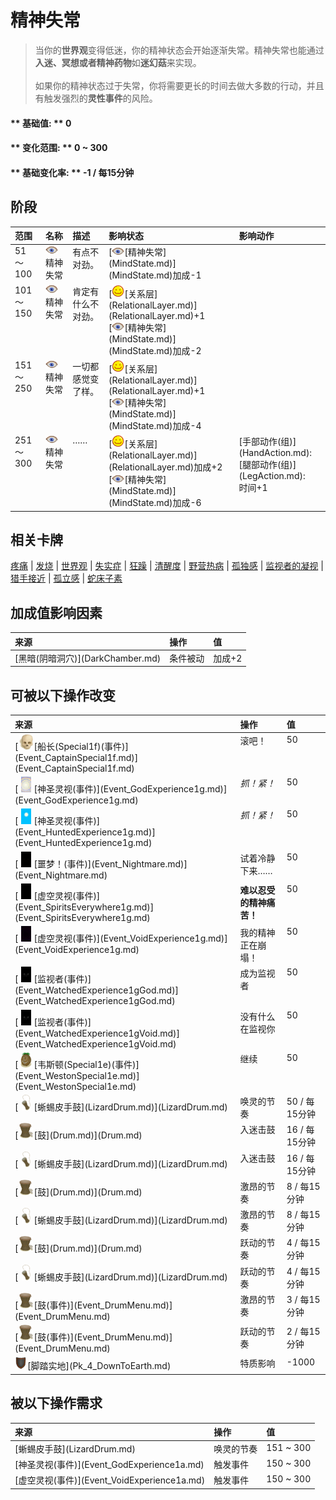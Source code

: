 # 精神失常  
> 当你的<b>世界观</b>变得低迷，你的精神状态会开始逐渐失常。精神失常也能通过<b>入迷、冥想或者精神药物</b>如<b>迷幻菇</b>来实现。<br><br>如果你的精神状态过于失常，你将需要更长的时间去做大多数的行动，并且有触发强烈的<b>灵性事件</b>的风险。  
  
#### ** 基础值: ** 0   
#### ** 变化范围: ** 0 ~ 300  
#### ** 基础变化率: ** -1 / 每15分钟   
## 阶段  
<table class="table table-bordered"><thead><tr ><th  style="text-align:left;vertical-align:top;" >范围</th><th  style="text-align:left;vertical-align:top;" >名称</th><th  style="text-align:left;vertical-align:top;" >描述</th><th  style="text-align:left;vertical-align:top;" >影响状态</th><th  style="text-align:left;vertical-align:top;" >影响动作</th></tr></thead><tr ><td  style="text-align:left;vertical-align:top;" >51 ～ 100</td><td  style="text-align:left;vertical-align:top;" ><div style="width:20px;display:inline-block;text-align:center"><img decoding="async" src="Sprite/MindState.png" href="a.md" style="max-width:20px;max-height:20px;"></div>精神失常</td><td  style="text-align:left;vertical-align:top;" >有点不对劲。</td><td  style="text-align:left;vertical-align:top;" >[<div style="width:20px;display:inline-block;text-align:center"><img decoding="async" src="Sprite/MindState.png" href="a.md" style="max-width:20px;max-height:20px;"></div>[精神失常](MindState.md)](MindState.md)加成-1</td><td  style="text-align:left;vertical-align:top;" ></td></tr><tr ><td  style="text-align:left;vertical-align:top;" >101 ～ 150</td><td  style="text-align:left;vertical-align:top;" ><div style="width:20px;display:inline-block;text-align:center"><img decoding="async" src="Sprite/MindState.png" href="a.md" style="max-width:20px;max-height:20px;"></div>精神失常</td><td  style="text-align:left;vertical-align:top;" >肯定有什么不对劲。</td><td  style="text-align:left;vertical-align:top;" >[<div style="width:20px;display:inline-block;text-align:center"><img decoding="async" src="Sprite/Content.png" href="a.md" style="max-width:20px;max-height:20px;"></div>[关系层](RelationalLayer.md)](RelationalLayer.md)+1<br>[<div style="width:20px;display:inline-block;text-align:center"><img decoding="async" src="Sprite/MindState.png" href="a.md" style="max-width:20px;max-height:20px;"></div>[精神失常](MindState.md)](MindState.md)加成-2</td><td  style="text-align:left;vertical-align:top;" ></td></tr><tr ><td  style="text-align:left;vertical-align:top;" >151 ～ 250</td><td  style="text-align:left;vertical-align:top;" ><div style="width:20px;display:inline-block;text-align:center"><img decoding="async" src="Sprite/MindState.png" href="a.md" style="max-width:20px;max-height:20px;"></div>精神失常</td><td  style="text-align:left;vertical-align:top;" >一切都感觉变了样。</td><td  style="text-align:left;vertical-align:top;" >[<div style="width:20px;display:inline-block;text-align:center"><img decoding="async" src="Sprite/Content.png" href="a.md" style="max-width:20px;max-height:20px;"></div>[关系层](RelationalLayer.md)](RelationalLayer.md)+1<br>[<div style="width:20px;display:inline-block;text-align:center"><img decoding="async" src="Sprite/MindState.png" href="a.md" style="max-width:20px;max-height:20px;"></div>[精神失常](MindState.md)](MindState.md)加成-4</td><td  style="text-align:left;vertical-align:top;" ></td></tr><tr ><td  style="text-align:left;vertical-align:top;" >251 ～ 300</td><td  style="text-align:left;vertical-align:top;" ><div style="width:20px;display:inline-block;text-align:center"><img decoding="async" src="Sprite/MindState.png" href="a.md" style="max-width:20px;max-height:20px;"></div>精神失常</td><td  style="text-align:left;vertical-align:top;" >……</td><td  style="text-align:left;vertical-align:top;" >[<div style="width:20px;display:inline-block;text-align:center"><img decoding="async" src="Sprite/Content.png" href="a.md" style="max-width:20px;max-height:20px;"></div>[关系层](RelationalLayer.md)](RelationalLayer.md)加成+2<br>[<div style="width:20px;display:inline-block;text-align:center"><img decoding="async" src="Sprite/MindState.png" href="a.md" style="max-width:20px;max-height:20px;"></div>[精神失常](MindState.md)](MindState.md)加成-6</td><td  style="text-align:left;vertical-align:top;" >[手部动作(组)](HandAction.md): <br>[腿部动作(组)](LegAction.md): <br>时间+1</td></tr></tbody></table>  
  
## 相关卡牌  
[疼痛](Pain.md)  |  [发烧](Fever.md)  |  [世界观](Structure.md)  |  [失实症](Derealization.md)  |  [狂躁](Mania.md)  |  [清醒度](Wakefulness.md)  |  [野营热病](BacteriaTyphus.md)  |  [孤独感](Loneliness.md)  |  [监视者的凝视](WatchersGlare.md)  |  [猎手接近](HuntersProximity.md)  |  [孤立感](Isolation.md)  |  [蛇床子素](Psylocibin.md)  
## 加成值影响因素  
<table class="table table-bordered"><thead><tr ><th  style="text-align:left;vertical-align:top;" >来源</th><th  style="text-align:left;vertical-align:top;" >操作</th><th  style="text-align:left;vertical-align:top;" >值</th></tr></thead><tr ><td  style="text-align:left;vertical-align:top;" >[黑暗(阴暗洞穴)](DarkChamber.md)</td><td  style="text-align:left;vertical-align:top;" >条件被动</td><td  style="text-align:left;vertical-align:top;" >加成+2</td></tr></tbody></table>  
  
## 可被以下操作改变  
<table class="table table-bordered"><thead><tr ><th  style="text-align:left;vertical-align:top;" >来源</th><th  style="text-align:left;vertical-align:top;" >操作</th><th  style="text-align:left;vertical-align:top;" >值</th></tr></thead><tr ><td  style="text-align:left;vertical-align:top;" >[<div style="width:25px;display:inline-block;text-align:center"><img decoding="async" src="Sprite/Skull.png" href="a.md" style="max-width:25px;max-height:25px;"></div>[船长(Special1f)(事件)](Event_CaptainSpecial1f.md)](Event_CaptainSpecial1f.md)</td><td  style="text-align:left;vertical-align:top;" >滚吧！</td><td  style="text-align:left;vertical-align:top;" >50</td></tr><tr ><td  style="text-align:left;vertical-align:top;" >[<div style="width:25px;display:inline-block;text-align:center"><img decoding="async" src="Sprite/God.png" href="a.md" style="max-width:25px;max-height:25px;"></div>[神圣灵视(事件)](Event_GodExperience1g.md)](Event_GodExperience1g.md)</td><td  style="text-align:left;vertical-align:top;" ><i>抓！紧！</i></td><td  style="text-align:left;vertical-align:top;" >50</td></tr><tr ><td  style="text-align:left;vertical-align:top;" >[<div style="width:25px;display:inline-block;text-align:center"><img decoding="async" src="Sprite/WeatherClear_Full.png" href="a.md" style="max-width:25px;max-height:25px;"></div>[神圣灵视(事件)](Event_HuntedExperience1g.md)](Event_HuntedExperience1g.md)</td><td  style="text-align:left;vertical-align:top;" ><i>抓！紧！</i></td><td  style="text-align:left;vertical-align:top;" >50</td></tr><tr ><td  style="text-align:left;vertical-align:top;" >[<div style="width:25px;display:inline-block;text-align:center"><img decoding="async" src="Sprite/Watcher1a.png" href="a.md" style="max-width:25px;max-height:25px;"></div>[噩梦！(事件)](Event_Nightmare.md)](Event_Nightmare.md)</td><td  style="text-align:left;vertical-align:top;" >试着冷静下来……</td><td  style="text-align:left;vertical-align:top;" >50</td></tr><tr ><td  style="text-align:left;vertical-align:top;" >[<div style="width:25px;display:inline-block;text-align:center"><img decoding="async" src="Sprite/Darkness.png" href="a.md" style="max-width:25px;max-height:25px;"></div>[虚空灵视(事件)](Event_SpiritsEverywhere1g.md)](Event_SpiritsEverywhere1g.md)</td><td  style="text-align:left;vertical-align:top;" ><b>难以忍受的精神痛苦！</b></td><td  style="text-align:left;vertical-align:top;" >50</td></tr><tr ><td  style="text-align:left;vertical-align:top;" >[<div style="width:25px;display:inline-block;text-align:center"><img decoding="async" src="Sprite/Void.png" href="a.md" style="max-width:25px;max-height:25px;"></div>[虚空灵视(事件)](Event_VoidExperience1g.md)](Event_VoidExperience1g.md)</td><td  style="text-align:left;vertical-align:top;" >我的精神正在崩塌！</td><td  style="text-align:left;vertical-align:top;" >50</td></tr><tr ><td  style="text-align:left;vertical-align:top;" >[<div style="width:25px;display:inline-block;text-align:center"><img decoding="async" src="Sprite/Watcher4.png" href="a.md" style="max-width:25px;max-height:25px;"></div>[监视者(事件)](Event_WatchedExperience1gGod.md)](Event_WatchedExperience1gGod.md)</td><td  style="text-align:left;vertical-align:top;" >成为监视者</td><td  style="text-align:left;vertical-align:top;" >50</td></tr><tr ><td  style="text-align:left;vertical-align:top;" >[<div style="width:25px;display:inline-block;text-align:center"><img decoding="async" src="Sprite/Watcher4.png" href="a.md" style="max-width:25px;max-height:25px;"></div>[监视者(事件)](Event_WatchedExperience1gVoid.md)](Event_WatchedExperience1gVoid.md)</td><td  style="text-align:left;vertical-align:top;" >没有什么在监视你</td><td  style="text-align:left;vertical-align:top;" >50</td></tr><tr ><td  style="text-align:left;vertical-align:top;" >[<div style="width:25px;display:inline-block;text-align:center"><img decoding="async" src="Sprite/Weston.png" href="a.md" style="max-width:25px;max-height:25px;"></div>[韦斯顿(Special1e)(事件)](Event_WestonSpecial1e.md)](Event_WestonSpecial1e.md)</td><td  style="text-align:left;vertical-align:top;" >继续</td><td  style="text-align:left;vertical-align:top;" >50</td></tr><tr ><td  style="text-align:left;vertical-align:top;" >[<div style="width:25px;display:inline-block;text-align:center"><img decoding="async" src="Sprite/DrumLizard.png" href="a.md" style="max-width:25px;max-height:25px;"></div>[蜥蜴皮手鼓](LizardDrum.md)](LizardDrum.md)</td><td  style="text-align:left;vertical-align:top;" >唤灵的节奏</td><td  style="text-align:left;vertical-align:top;" >50 / 每15分钟</td></tr><tr ><td  style="text-align:left;vertical-align:top;" >[<div style="width:25px;display:inline-block;text-align:center"><img decoding="async" src="Sprite/Drum.png" href="a.md" style="max-width:25px;max-height:25px;"></div>[鼓](Drum.md)](Drum.md)</td><td  style="text-align:left;vertical-align:top;" >入迷击鼓</td><td  style="text-align:left;vertical-align:top;" >16 / 每15分钟</td></tr><tr ><td  style="text-align:left;vertical-align:top;" >[<div style="width:25px;display:inline-block;text-align:center"><img decoding="async" src="Sprite/DrumLizard.png" href="a.md" style="max-width:25px;max-height:25px;"></div>[蜥蜴皮手鼓](LizardDrum.md)](LizardDrum.md)</td><td  style="text-align:left;vertical-align:top;" >入迷击鼓</td><td  style="text-align:left;vertical-align:top;" >16 / 每15分钟</td></tr><tr ><td  style="text-align:left;vertical-align:top;" >[<div style="width:25px;display:inline-block;text-align:center"><img decoding="async" src="Sprite/Drum.png" href="a.md" style="max-width:25px;max-height:25px;"></div>[鼓](Drum.md)](Drum.md)</td><td  style="text-align:left;vertical-align:top;" >激昂的节奏</td><td  style="text-align:left;vertical-align:top;" >8 / 每15分钟</td></tr><tr ><td  style="text-align:left;vertical-align:top;" >[<div style="width:25px;display:inline-block;text-align:center"><img decoding="async" src="Sprite/DrumLizard.png" href="a.md" style="max-width:25px;max-height:25px;"></div>[蜥蜴皮手鼓](LizardDrum.md)](LizardDrum.md)</td><td  style="text-align:left;vertical-align:top;" >激昂的节奏</td><td  style="text-align:left;vertical-align:top;" >8 / 每15分钟</td></tr><tr ><td  style="text-align:left;vertical-align:top;" >[<div style="width:25px;display:inline-block;text-align:center"><img decoding="async" src="Sprite/Drum.png" href="a.md" style="max-width:25px;max-height:25px;"></div>[鼓](Drum.md)](Drum.md)</td><td  style="text-align:left;vertical-align:top;" >跃动的节奏</td><td  style="text-align:left;vertical-align:top;" >4 / 每15分钟</td></tr><tr ><td  style="text-align:left;vertical-align:top;" >[<div style="width:25px;display:inline-block;text-align:center"><img decoding="async" src="Sprite/DrumLizard.png" href="a.md" style="max-width:25px;max-height:25px;"></div>[蜥蜴皮手鼓](LizardDrum.md)](LizardDrum.md)</td><td  style="text-align:left;vertical-align:top;" >跃动的节奏</td><td  style="text-align:left;vertical-align:top;" >4 / 每15分钟</td></tr><tr ><td  style="text-align:left;vertical-align:top;" >[<div style="width:25px;display:inline-block;text-align:center"><img decoding="async" src="Sprite/Drum.png" href="a.md" style="max-width:25px;max-height:25px;"></div>[鼓(事件)](Event_DrumMenu.md)](Event_DrumMenu.md)</td><td  style="text-align:left;vertical-align:top;" >激昂的节奏</td><td  style="text-align:left;vertical-align:top;" >3 / 每15分钟</td></tr><tr ><td  style="text-align:left;vertical-align:top;" >[<div style="width:25px;display:inline-block;text-align:center"><img decoding="async" src="Sprite/Drum.png" href="a.md" style="max-width:25px;max-height:25px;"></div>[鼓(事件)](Event_DrumMenu.md)](Event_DrumMenu.md)</td><td  style="text-align:left;vertical-align:top;" >跃动的节奏</td><td  style="text-align:left;vertical-align:top;" >2 / 每15分钟</td></tr><tr ><td  style="text-align:left;vertical-align:top;" ><div style="width:20px;display:inline-block;text-align:center"><img decoding="async" src="Sprite/Durability.png" href="a.md" style="max-width:20px;max-height:20px;"></div>[脚踏实地](Pk_4_DownToEarth.md)</td><td  style="text-align:left;vertical-align:top;" >特质影响</td><td  style="text-align:left;vertical-align:top;" >-1000</td></tr></tbody></table>  
  
## 被以下操作需求  
<table class="table table-bordered"><thead><tr ><th  style="text-align:left;vertical-align:top;" >来源</th><th  style="text-align:left;vertical-align:top;" >操作</th><th  style="text-align:left;vertical-align:top;" >值</th></tr></thead><tr ><td  style="text-align:left;vertical-align:top;" >[蜥蜴皮手鼓](LizardDrum.md)</td><td  style="text-align:left;vertical-align:top;" >唤灵的节奏</td><td  style="text-align:left;vertical-align:top;" >151 ~ 300</td></tr><tr ><td  style="text-align:left;vertical-align:top;" >[神圣灵视(事件)](Event_GodExperience1a.md)</td><td  style="text-align:left;vertical-align:top;" >触发事件</td><td  style="text-align:left;vertical-align:top;" >150 ~ 300</td></tr><tr ><td  style="text-align:left;vertical-align:top;" >[虚空灵视(事件)](Event_VoidExperience1a.md)</td><td  style="text-align:left;vertical-align:top;" >触发事件</td><td  style="text-align:left;vertical-align:top;" >150 ~ 300</td></tr></tbody></table>  
  


<script>document.title="精神失常 - 卡牌生存百科 Card Survival Wiki";</script>